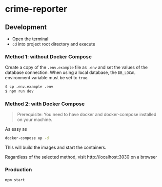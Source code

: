 # crime-reporter

## Development

- Open the terminal
- `cd` into project root directory and execute

### Method 1: without Docker Compose

Create a copy of the `.env.example` file as `.env` and set the values of the database connection. When using a local database, the `DB_LOCAL` environment variable must be set to `true`.

```sh
$ cp .env.example .env
$ npm run dev
```

### Method 2: with Docker Compose

> Prerequisite: You need to have docker and docker-compose installed on your machine.

As easy as

```sh
docker-compose up -d
```

This will build the images and start the containers.

Regardless of the selected method, visit http://localhost:3030 on a browser

### Production

```sh
npm start
```